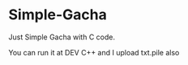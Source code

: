# Simple-Gacha
Just Simple Gacha with C code.

You can run it at DEV C++ and I upload txt.pile also
